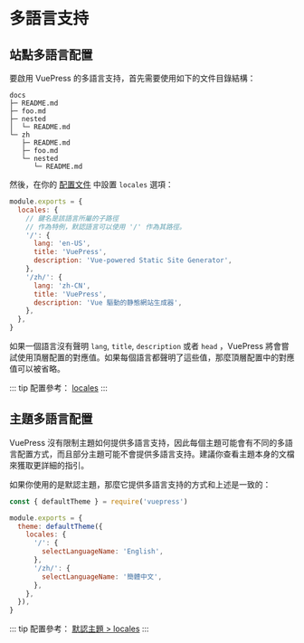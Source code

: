 # 多語言支持

## 站點多語言配置

要啟用 VuePress 的多語言支持，首先需要使用如下的文件目錄結構：

```
docs
├─ README.md
├─ foo.md
├─ nested
│  └─ README.md
└─ zh
   ├─ README.md
   ├─ foo.md
   └─ nested
      └─ README.md
```

然後，在你的 [配置文件](./configuration.md#配置文件) 中設置 `locales` 選項：

```js
module.exports = {
  locales: {
    // 鍵名是該語言所屬的子路徑
    // 作為特例，默認語言可以使用 '/' 作為其路徑。
    '/': {
      lang: 'en-US',
      title: 'VuePress',
      description: 'Vue-powered Static Site Generator',
    },
    '/zh/': {
      lang: 'zh-CN',
      title: 'VuePress',
      description: 'Vue 驅動的静態網站生成器',
    },
  },
}
```

如果一個語言沒有聲明 `lang`, `title`, `description` 或者 `head` ，VuePress 將會嘗試使用頂層配置的對應值。如果每個語言都聲明了這些值，那麼頂層配置中的對應值可以被省略。

::: tip
配置參考： [locales](../reference/config.md#locales)
:::

## 主題多語言配置

VuePress 沒有限制主題如何提供多語言支持，因此每個主題可能會有不同的多語言配置方式，而且部分主題可能不會提供多語言支持。建議你查看主題本身的文檔來獲取更詳細的指引。

如果你使用的是默認主題，那麼它提供多語言支持的方式和上述是一致的：

```js
const { defaultTheme } = require('vuepress')

module.exports = {
  theme: defaultTheme({
    locales: {
      '/': {
        selectLanguageName: 'English',
      },
      '/zh/': {
        selectLanguageName: '簡體中文',
      },
    },
  }),
}
```

::: tip
配置參考： [默認主題 > locales](../reference/default-theme/config.md#locales)
:::
